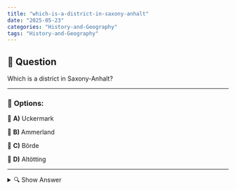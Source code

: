 ```yaml
---
title: "which-is-a-district-in-saxony-anhalt"
date: "2025-05-23"
categories: "History-and-Geography"
tags: "History-and-Geography"
---
```


## 📌 **Question**

Which is a district in Saxony-Anhalt?



---

### 📝 **Options:**

🔘 **A)** Uckermark

🔘 **B)** Ammerland

🔘 **C)** Börde

🔘 **D)** Altötting

---

<details>
  <summary>🔍 Show Answer</summary>

  <p>
💡  <b>Correct Answer:</b>  c
  </p>
  <p>
    📖<b>Explanation:</b>
    
  </p>
</details>
